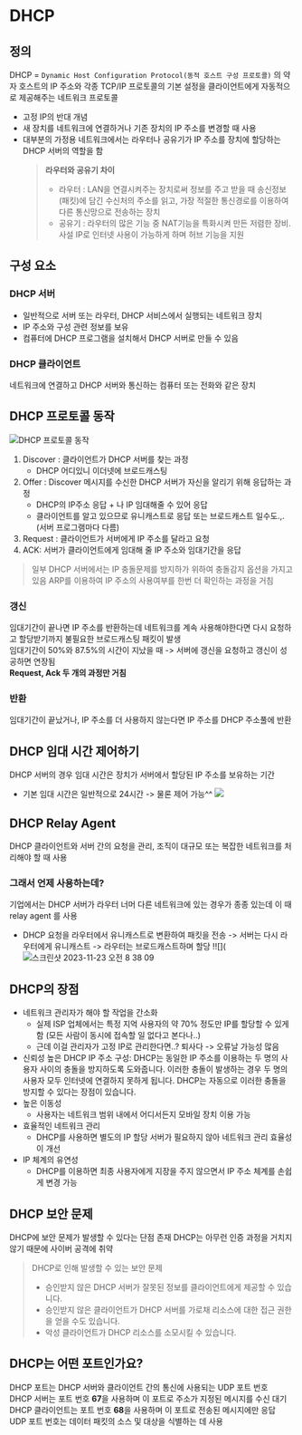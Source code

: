 # DHCP
## 정의
DHCP = `Dynamic Host Configuration Protocol(동적 호스트 구성 프로토콜)` 의 약자
호스트의 IP 주소와 각종 TCP/IP 프로토콜의 기본 설정을 클라이언트에게 자동적으로 제공해주는 네트워크 프로토콜
* 고정 IP의 반대 개념
* 새 장치를 네트워크에 연결하거나 기존 장치의 IP 주소를 변경할 때 사용
* 대부분의 가정용 네트워크에서는 라우터나 공유기가 IP 주소를 장치에 할당하는 DHCP 서버의 역할을 함
  > **라우터와 공유기 차이**
  > * 라우터 : LAN을 연결시켜주는 장치로써 정보를 주고 받을 때 송신정보 (패킷)에 담긴 수신처의 주소를 읽고, 가장 적절한 통신경로를 이용하여 다른 통신망으로 전송하는 장치
  > * 공유기 : 라우터의 많은 기능 중 NAT기능을 특화시켜 만든 저렴한 장비. 사설 IP로 인터넷 사용이 가능하게 하며 허브 기능을 지원

## 구성 요소
### DHCP 서버 
* 일반적으로 서버 또는 라우터, DHCP 서비스에서 실행되는 네트워크 장치
* IP 주소와 구성 관련 정보를 보유
* 컴퓨터에 DHCP 프로그램을 설치해서 DHCP 서버로 만들 수 있음 
### DHCP 클라이언트 
네트워크에 연결하고 DHCP 서버와 통신하는 컴퓨터 또는 전화와 같은 장치 

## DHCP 프로토콜 동작 
![DHCP 프로토콜 동작](https://github.com/CodeSquad-2023-BE-Study/Flytrap-Network-Study/assets/115435482/b20cc030-3496-4fb0-96c2-01abecddfa8e)
1. Discover : 클라이언트가 DHCP 서버를 찾는 과정
   - DHCP 어디있니 이더넷에 브로드캐스팅
2. Offer : Discover 메시지를 수신한 DHCP 서버가 자신을 알리기 위해 응답하는 과정
   * DHCP의 IP주소 응답 + 나 IP 임대해줄 수 있어 응답
   * 클라이언트를 알고 있으므로 유니캐스트로 응답 또는 브로드캐스트 일수도.,. (서버 프로그램마다 다름)
3. Request : 클라이언트가 서버에게 IP 주소를 달라고 요청
4. ACK: 서버가 클라이언트에게 임대해 줄 IP 주소와 임대기간을 응답
> 일부 DHCP 서버에서는 IP 충돌문제를 방지하가 위하여 충돌감지 옵션을 가지고 있음 
> ARP를 이용하여 IP 주소의 사용여부를 한번 더 확인하는 과정을 거침
### 갱신
임대기간이 끝나면 IP 주소를 반환하는데 네트워크를 계속 사용해야한다면 다시 요청하고 할당받기까지 불필요한 브로드캐스팅 패킷이 발생   
임대기간이 50%와 87.5%의 시간이 지났을 때 -> 서버에 갱신을 요청하고 갱신이 성공하면 연장됨   
**Request, Ack 두 개의 과정만 거침**
### 반환
임대기간이 끝났거나, IP 주소를 더 사용하지 않는다면 IP 주소를 DHCP 주소풀에 반환 
## DHCP 임대 시간 제어하기
DHCP 서버의 경우 임대 시간은 장치가 서버에서 할당된 IP 주소를 보유하는 기간 
* 기본 임대 시간은 일반적으로 24시간 -> 물론 제어 가능^^
![](https://github.com/CodeSquad-2023-BE-Study/Flytrap-Network-Study/assets/115435482/6d16f488-99a4-4b71-b8b2-31c30aced0d9)

## DHCP Relay Agent
DHCP 클라이언트와 서버 간의 요청을 관리, 조직이 대규모 또는 복잡한 네트워크를 처리해야 할 때 사용
### 그래서 언제 사용하는데?
기업에서는 DHCP 서버가 라우터 너머 다른 네트워크에 있는 경우가 종종 있는데 이 때 relay agent 를 사용   
* DHCP 요청을 라우터에서 유니캐스트로 변환하여 패킷을 전송 -> 서버는 다시 라우터에게 유니캐스트 -> 라우터는 브로드캐스트하며 할당
  !![](![스크린샷 2023-11-23 오전 8 38 09](https://github.com/CodeSquad-2023-BE-Study/Flytrap-Network-Study/assets/115435482/1035ab40-1783-42cf-8e2f-07f21d680f20)<!-- {"width":690} -->

## DHCP의 장점
* 네트워크 관리자가 해야 할 작업을 간소화
  * 실제 ISP 업체에서는 특정 지억 사용자의 약 70% 정도만 IP를 할당할 수 있게 함 (모든 사람이 동시에 접속할 일 없다고 본다나..)
  * 근데 이걸 관리자가 고정 IP로 관리한다면..? 퇴사다 -> 오류날 가능성 많음 
* 신뢰성 높은 DHCP IP 주소 구성: DHCP는 동일한 IP 주소를 이용하는 두 명의 사용자 사이의 충돌을 방지하도록 도와줍니다. 이러한 충돌이 발생하는 경우 두 명의 사용자 모두 인터넷에 연결하지 못하게 됩니다. DHCP는 자동으로 이러한 충돌을 방지할 수 있다는 장점이 있습니다.
* 높은 이동성
  * 사용자는 네트워크 범위 내에서 어디서든지 모바일 장치 이용 가능
* 효율적인 네트워크 관리
  * DHCP를 사용하면 별도의 IP 할당 서버가 필요하지 않아 네트워크 관리 효율성이 개선
* IP 체계의 유연성
  * DHCP를 이용하면 최종 사용자에게 지장을 주지 않으면서 IP 주소 체계를 손쉽게 변경 가능
## DHCP 보안 문제
DHCP에 보안 문제가 발생할 수 있다는 단점 존재 
DHCP는 아무런 인증 과정을 거치지 않기 때문에 사이버 공격에 취약 
> DHCP로 인해 발생할 수 있는 보안 문제
> * 승인받지 않은 DHCP 서버가 잘못된 정보를 클라이언트에게 제공할 수 있습니다.
> * 승인받지 않은 클라이언트가 DHCP 서버를 가로채 리소스에 대한 접근 권한을 얻을 수도 있습니다.
>* 악성 클라이언트가 DHCP 리소스를 소모시킬 수 있습니다.

## DHCP는 어떤 포트인가요?
DHCP 포트는 DHCP 서버와 클라이언트 간의 통신에 사용되는 UDP 포트 번호   
DHCP 서버는 포트 번호 **67**을 사용하며 이 포트로 주소가 지정된 메시지를 수신 대기   
DHCP 클라이언트는 포트 번호 **68**을 사용하며 이 포트로 전송된 메시지에만 응답   
UDP 포트 번호는 데이터 패킷의 소스 및 대상을 식별하는 데 사용   
